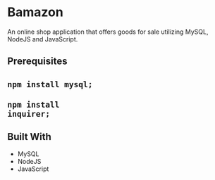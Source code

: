 # Bamazon

An online shop application that offers goods for sale utilizing MySQL, NodeJS and JavaScript.

<h2>Prerequisites<h2>

<code>npm install mysql;</code><br><br><code>npm install inquirer;</code>

<h2>Built With</h2>
<ul>
<li>MySQL</li>
<li>NodeJS</li>
<li>JavaScript</li>
</ul>


